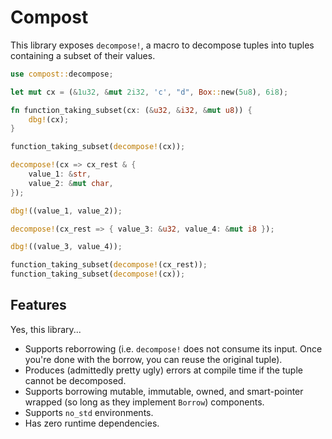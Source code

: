 # Compost

This library exposes `decompose!`, a macro to decompose tuples into tuples containing a
subset of their values.

```rust
use compost::decompose;

let mut cx = (&1u32, &mut 2i32, 'c', "d", Box::new(5u8), 6i8);

fn function_taking_subset(cx: (&u32, &i32, &mut u8)) {
	dbg!(cx);
}

function_taking_subset(decompose!(cx));

decompose!(cx => cx_rest & {
	value_1: &str,
	value_2: &mut char,
});

dbg!((value_1, value_2));

decompose!(cx_rest => { value_3: &u32, value_4: &mut i8 });

dbg!((value_3, value_4));

function_taking_subset(decompose!(cx_rest));
function_taking_subset(decompose!(cx));
```

## Features

Yes, this library...

- Supports reborrowing (i.e. `decompose!` does not consume its input. Once you're done
   with the borrow, you can reuse the original tuple).
- Produces (admittedly pretty ugly) errors at compile time if the tuple cannot be decomposed.
- Supports borrowing mutable, immutable, owned, and smart-pointer wrapped (so long as they implement
  `Borrow`) components.
- Supports `no_std` environments.
- Has zero runtime dependencies.
